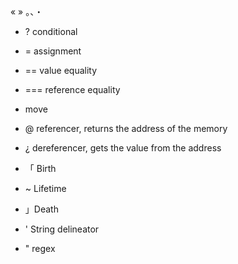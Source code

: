 « » 
。、・
* ? conditional
* = assignment
* == value equality
* === reference equality
* move

* @ referencer, returns the address of the memory
* ¿ dereferencer, gets the value from the address


* 「 Birth
*  ~ Lifetime
*  」Death

* ' String delineator
* " regex 
